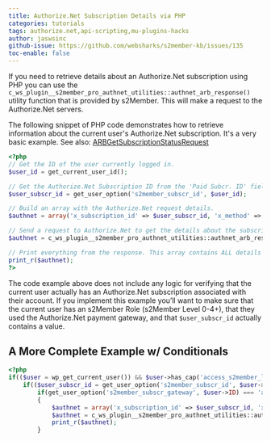 ```yaml
---
title: Authorize.Net Subscription Details via PHP
categories: tutorials
tags: authorize.net,api-scripting,mu-plugins-hacks
author: jaswsinc
github-issue: https://github.com/websharks/s2member-kb/issues/135
toc-enable: false
---
```


If you need to retrieve details about an Authorize.Net subscription using PHP you can use the `c_ws_plugin__s2member_pro_authnet_utilities::authnet_arb_response()` utility function that is provided by s2Member. This will make a request to the Authorize.Net servers.

The following snippet of PHP code demonstrates how to retrieve information about the current user's Authorize.Net subscription. It's a very basic example. See also: [ARBGetSubscriptionStatusRequest](http://www.authorize.net/support/ARB_guide.pdf#page=21)

```php
<?php
// Get the ID of the user currently logged in.
$user_id = get_current_user_id();

// Get the Authorize.Net Subscription ID from the 'Paid Subcr. ID' field on the users account.
$user_subscr_id = get_user_option('s2member_subscr_id', $user_id);

// Build an array with the Authorize.Net request details.
$authnet = array('x_subscription_id' => $user_subscr_id, 'x_method' => 'status');

// Send a request to Authorize.Net to get the details about the subscription.
$authnet = c_ws_plugin__s2member_pro_authnet_utilities::authnet_arb_response($authnet);

// Print everything from the response. This array contains ALL details related to their Authorize.Net Recurring Billing Profile.
print_r($authnet);
?>
```

The code example above does not include any logic for verifying that the current user actually has an Authorize.Net subscription associated with their account. If you implement this example you’ll want to make sure that the current user has an s2Member Role (s2Member Level 0-4+), that they used the Authorize.Net payment gateway, and that `$user_subscr_id` actually contains a value.

## A More Complete Example w/ Conditionals

```php
<?php
if(($user = wp_get_current_user()) && $user->has_cap('access_s2member_level1'))
	if(($user_subscr_id = get_user_option('s2member_subscr_id', $user->ID)))
		if(get_user_option('s2member_subscr_gateway', $user->ID) === 'authnet')
		{
			$authnet = array('x_subscription_id' => $user_subscr_id, 'x_method' => 'status');
			$authnet = c_ws_plugin__s2member_pro_authnet_utilities::authnet_arb_response($authnet);
			print_r($authnet);
		}
```
